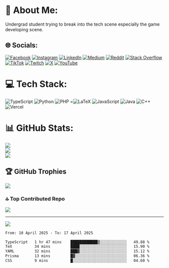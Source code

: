 # 💫 About Me:
Undergrad student trying to break into the tech scene especially the game developing scene.<br>


## 🌐 Socials:
[![Facebook](https://img.shields.io/badge/Facebook-%231877F2.svg?logo=Facebook&logoColor=white)](https://facebook.com/mrm.mahmood) [![Instagram](https://img.shields.io/badge/Instagram-%23E4405F.svg?logo=Instagram&logoColor=white)](https://instagram.com/mahmoooodn) [![LinkedIn](https://img.shields.io/badge/LinkedIn-%230077B5.svg?logo=linkedin&logoColor=white)](https://linkedin.com/in/mahfuzur-rahman-60084326b) [![Medium](https://img.shields.io/badge/Medium-12100E?logo=medium&logoColor=white)](https://medium.com/@@onelittle1221) [![Reddit](https://img.shields.io/badge/Reddit-%23FF4500.svg?logo=Reddit&logoColor=white)](https://reddit.com/user/AdoxcolGaming) [![Stack Overflow](https://img.shields.io/badge/-Stackoverflow-FE7A16?logo=stack-overflow&logoColor=white)](https://stackoverflow.com/users/Adoxcol) [![TikTok](https://img.shields.io/badge/TikTok-%23000000.svg?logo=TikTok&logoColor=white)](https://tiktok.com/@Adoxcol) [![Twitch](https://img.shields.io/badge/Twitch-%239146FF.svg?logo=Twitch&logoColor=white)](https://twitch.tv/Adoxcol) [![X](https://img.shields.io/badge/X-black.svg?logo=X&logoColor=white)](https://x.com/AdoxcolVAL) [![YouTube](https://img.shields.io/badge/YouTube-%23FF0000.svg?logo=YouTube&logoColor=white)](https://youtube.com/@@adoxcolgaming522) 

# 💻 Tech Stack:
![TypeScript](https://img.shields.io/badge/typescript-%23007ACC.svg?style=for-the-badge&logo=typescript&logoColor=white) ![Python](https://img.shields.io/badge/python-3670A0?style=for-the-badge&logo=python&logoColor=ffdd54) ![PHP](https://img.shields.io/badge/php-%23777BB4.svg?style=for-the-badge&logo=php&logoColor=white) =![LaTeX](https://img.shields.io/badge/latex-%23008080.svg?style=for-the-badge&logo=latex&logoColor=white) ![JavaScript](https://img.shields.io/badge/javascript-%23323330.svg?style=for-the-badge&logo=javascript&logoColor=%23F7DF1E) ![Java](https://img.shields.io/badge/java-%23ED8B00.svg?style=for-the-badge&logo=openjdk&logoColor=white) ![C++](https://img.shields.io/badge/c++-%2300599C.svg?style=for-the-badge&logo=c%2B%2B&logoColor=white) ![Vercel](https://img.shields.io/badge/vercel-%23000000.svg?style=for-the-badge&logo=vercel&logoColor=white) 
# 📊 GitHub Stats:
![](https://github-readme-stats.vercel.app/api?username=Adoxcol&theme=ocean_dark&hide_border=false&include_all_commits=true&count_private=true)<br/>
![](https://github-readme-streak-stats.herokuapp.com/?user=Adoxcol&theme=ocean_dark&hide_border=false)<br/>
![](https://github-readme-stats.vercel.app/api/top-langs/?username=Adoxcol&theme=ocean_dark&hide_border=false&include_all_commits=true&count_private=true&layout=compact)

## 🏆 GitHub Trophies
![](https://github-profile-trophy.vercel.app/?username=Adoxcol&theme=radical&no-frame=false&no-bg=true&margin-w=4)

### 🔝 Top Contributed Repo
![](https://github-contributor-stats.vercel.app/api?username=Adoxcol&limit=5&theme=dark&combine_all_yearly_contributions=true)

---
[![](https://visitcount.itsvg.in/api?id=Adoxcol&icon=0&color=0)](https://visitcount.itsvg.in)



<!--START_SECTION:waka-->

```txt
From: 10 April 2025 - To: 17 April 2025

TypeScript   1 hr 47 mins    ████████████▒░░░░░░░░░░░░   49.88 %
TeX          34 mins         ████░░░░░░░░░░░░░░░░░░░░░   15.90 %
YAML         32 mins         ███▓░░░░░░░░░░░░░░░░░░░░░   15.12 %
Prisma       13 mins         █▓░░░░░░░░░░░░░░░░░░░░░░░   06.36 %
CSS          9 mins          █░░░░░░░░░░░░░░░░░░░░░░░░   04.60 %
```

<!--END_SECTION:waka-->

<!-- Proudly created with GPRM ( https://gprm.itsvg.in ) -->
